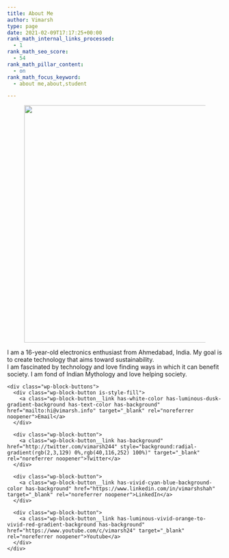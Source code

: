 ```yaml
---
title: About Me
author: Vimarsh
type: page
date: 2021-02-09T17:17:25+00:00
rank_math_internal_links_processed:
  - 1
rank_math_seo_score:
  - 54
rank_math_pillar_content:
  - on
rank_math_focus_keyword:
  - about me,about,student

---
```

<div class="wp-block-media-text alignwide is-stacked-on-mobile" style="grid-template-columns:45% auto">
  <figure class="wp-block-media-text__media"><img loading="lazy" width="672" height="554" src="https://vimarsh.info/wp-content/uploads/2021/02/profile-3.png" alt="" class="wp-image-260 size-full" srcset="https://vimarsh.info/wp-content/uploads/2021/02/profile-3.png 672w, https://vimarsh.info/wp-content/uploads/2021/02/profile-3-300x247.png 300w" sizes="(max-width: 672px) 100vw, 672px" /></figure>
  
  <div class="wp-block-media-text__content">
    <p class="has-medium-font-size">
      I am a 16-year-old electronics enthusiast from Ahmedabad, India. My goal is to create technology that aims toward sustainability.<br />I am fascinated by technology and love finding ways in which it can benefit society. I am fond of Indian Mythology and love helping society.
    </p>
    
    <div class="wp-block-buttons">
      <div class="wp-block-button is-style-fill">
        <a class="wp-block-button__link has-white-color has-luminous-dusk-gradient-background has-text-color has-background" href="mailto:hi@vimarsh.info" target="_blank" rel="noreferrer noopener">Email</a>
      </div>
      
      <div class="wp-block-button">
        <a class="wp-block-button__link has-background" href="http://twitter.com/vimarsh244" style="background:radial-gradient(rgb(2,3,129) 0%,rgb(40,116,252) 100%)" target="_blank" rel="noreferrer noopener">Twitter</a>
      </div>
      
      <div class="wp-block-button">
        <a class="wp-block-button__link has-vivid-cyan-blue-background-color has-background" href="https://www.linkedin.com/in/vimarshshah" target="_blank" rel="noreferrer noopener">LinkedIn</a>
      </div>
      
      <div class="wp-block-button">
        <a class="wp-block-button__link has-luminous-vivid-orange-to-vivid-red-gradient-background has-background" href="https://www.youtube.com/c/vimarsh24" target="_blank" rel="noreferrer noopener">Youtube</a>
      </div>
    </div>
  </div>
</div>